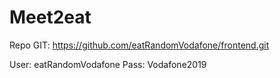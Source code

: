 # Meet2eat

Repo GIT: https://github.com/eatRandomVodafone/frontend.git

User: eatRandomVodafone
Pass: Vodafone2019

